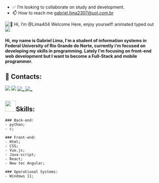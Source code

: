- ✅ I’m looking to collaborate on  study and development.
- 📫 How to reach me gabriel.lima2307@uol.com.br

<img src="https://readme-typing-svg.demolab.com?font=Operator+Mono&size=37&duration=2800&pause=2000&color=FAFAFA&center=true&vCenter=true&width=940&height=50&lines=Hi%2C+I'm+Gabriel+Welcome+Here,+Enjoy+yourself!" align="middle" alt="👋 Hi, I’m @Lima404 Welcome Here, enjoy yourself! animated typed out">
<img  src="assests/borderseperator.gif">

#### Hi, my name is Gabriel Lima, I'm a student of information systems in Federal University of Rio Grande do Norte, currently i'm focused on developing my skills in programming. Lately I'm focusing on front-end web development but I want to become a Full-Stack and mobile programmer.
<h2>📱 Contacts:</h2>

[<img src = "https://img.shields.io/badge/instagram-%23E4405F.svg?&style=for-the-badge&logo=instagram&logoColor=white">](https://www.instagram.com/lima_g99/)
<a href = "mailto:gabriel.lima2307@uol.com.br"><img src="https://img.shields.io/badge/Gmail-D14836?style=for-the-badge&logo=gmail&logoColor=white" target="_blank"></a>
<a id="twitter" href="https://twitter.com/Gabriel_limao94" target="_blank">
<img src="https://img.shields.io/badge/Twitter-1DA1F2?style=for-the-badge&logo=twitter&logoColor=white" alt="_" />
</a>
 <a id="linkedin" href="https://www.linkedin.com/in/gabriel-antônio-ferreira-de-lima-2839b0195/" target="_blank">
    <img src="https://img.shields.io/badge/LinkedIn-0077B5?style=for-the-badge&logo=linkedin&logoColor=white" alt="_" />
  </a>


<div>
    <h2><img src="https://media.giphy.com/media/tZIxqCNZhC9YKasYf7/giphy.gif" width="35px" height="35px">Skills:</h2>

    ### Back-end:
    - python;
    - c;
    
    ### Front-end:
    - Html;
    - CSS;
    - Vue.js;
    - Java-script;
    - React;
    - New tec Angular;
    
    ### Operational Systems:
    - Windows 11;
    
    
<div/>
